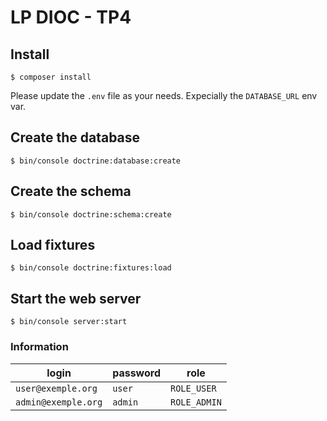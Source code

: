 # LP DIOC - TP4

## Install

`$ composer install`

Please update the `.env` file as your needs. Expecially the `DATABASE_URL` env var.

## Create the database

`$ bin/console doctrine:database:create`

## Create the schema

`$ bin/console doctrine:schema:create`

## Load fixtures

`$ bin/console doctrine:fixtures:load`

## Start the web server

`$ bin/console server:start`

### Information

| login | password | role       |
|-------|----------|------------|
| `user@exemple.org`  | `user`     | `ROLE_USER`  |
| `admin@exemple.org` | `admin`    | `ROLE_ADMIN` |
